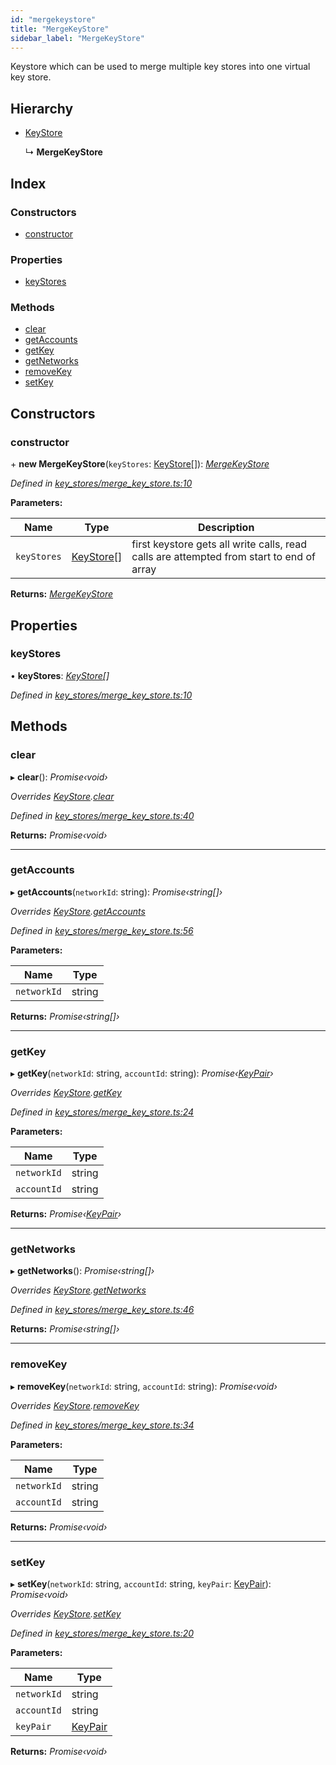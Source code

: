 ```yaml
---
id: "mergekeystore"
title: "MergeKeyStore"
sidebar_label: "MergeKeyStore"
---
```


Keystore which can be used to merge multiple key stores into one virtual key store.

## Hierarchy

* [KeyStore](keystore.md)

  ↳ **MergeKeyStore**

## Index

### Constructors

* [constructor](mergekeystore.md#constructor)

### Properties

* [keyStores](mergekeystore.md#keystores)

### Methods

* [clear](mergekeystore.md#clear)
* [getAccounts](mergekeystore.md#getaccounts)
* [getKey](mergekeystore.md#getkey)
* [getNetworks](mergekeystore.md#getnetworks)
* [removeKey](mergekeystore.md#removekey)
* [setKey](mergekeystore.md#setkey)

## Constructors

###  constructor

\+ **new MergeKeyStore**(`keyStores`: [KeyStore](keystore.md)[]): *[MergeKeyStore](mergekeystore.md)*

*Defined in [key_stores/merge_key_store.ts:10](https://github.com/nearprotocol/nearlib/blob/88ad17d/src.ts/key_stores/merge_key_store.ts#L10)*

**Parameters:**

Name | Type | Description |
------ | ------ | ------ |
`keyStores` | [KeyStore](keystore.md)[] | first keystore gets all write calls, read calls are attempted from start to end of array  |

**Returns:** *[MergeKeyStore](mergekeystore.md)*

## Properties

###  keyStores

• **keyStores**: *[KeyStore](keystore.md)[]*

*Defined in [key_stores/merge_key_store.ts:10](https://github.com/nearprotocol/nearlib/blob/88ad17d/src.ts/key_stores/merge_key_store.ts#L10)*

## Methods

###  clear

▸ **clear**(): *Promise‹void›*

*Overrides [KeyStore](keystore.md).[clear](keystore.md#abstract-clear)*

*Defined in [key_stores/merge_key_store.ts:40](https://github.com/nearprotocol/nearlib/blob/88ad17d/src.ts/key_stores/merge_key_store.ts#L40)*

**Returns:** *Promise‹void›*

___

###  getAccounts

▸ **getAccounts**(`networkId`: string): *Promise‹string[]›*

*Overrides [KeyStore](keystore.md).[getAccounts](keystore.md#abstract-getaccounts)*

*Defined in [key_stores/merge_key_store.ts:56](https://github.com/nearprotocol/nearlib/blob/88ad17d/src.ts/key_stores/merge_key_store.ts#L56)*

**Parameters:**

Name | Type |
------ | ------ |
`networkId` | string |

**Returns:** *Promise‹string[]›*

___

###  getKey

▸ **getKey**(`networkId`: string, `accountId`: string): *Promise‹[KeyPair](keypair.md)›*

*Overrides [KeyStore](keystore.md).[getKey](keystore.md#abstract-getkey)*

*Defined in [key_stores/merge_key_store.ts:24](https://github.com/nearprotocol/nearlib/blob/88ad17d/src.ts/key_stores/merge_key_store.ts#L24)*

**Parameters:**

Name | Type |
------ | ------ |
`networkId` | string |
`accountId` | string |

**Returns:** *Promise‹[KeyPair](keypair.md)›*

___

###  getNetworks

▸ **getNetworks**(): *Promise‹string[]›*

*Overrides [KeyStore](keystore.md).[getNetworks](keystore.md#abstract-getnetworks)*

*Defined in [key_stores/merge_key_store.ts:46](https://github.com/nearprotocol/nearlib/blob/88ad17d/src.ts/key_stores/merge_key_store.ts#L46)*

**Returns:** *Promise‹string[]›*

___

###  removeKey

▸ **removeKey**(`networkId`: string, `accountId`: string): *Promise‹void›*

*Overrides [KeyStore](keystore.md).[removeKey](keystore.md#abstract-removekey)*

*Defined in [key_stores/merge_key_store.ts:34](https://github.com/nearprotocol/nearlib/blob/88ad17d/src.ts/key_stores/merge_key_store.ts#L34)*

**Parameters:**

Name | Type |
------ | ------ |
`networkId` | string |
`accountId` | string |

**Returns:** *Promise‹void›*

___

###  setKey

▸ **setKey**(`networkId`: string, `accountId`: string, `keyPair`: [KeyPair](keypair.md)): *Promise‹void›*

*Overrides [KeyStore](keystore.md).[setKey](keystore.md#abstract-setkey)*

*Defined in [key_stores/merge_key_store.ts:20](https://github.com/nearprotocol/nearlib/blob/88ad17d/src.ts/key_stores/merge_key_store.ts#L20)*

**Parameters:**

Name | Type |
------ | ------ |
`networkId` | string |
`accountId` | string |
`keyPair` | [KeyPair](keypair.md) |

**Returns:** *Promise‹void›*

